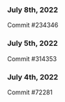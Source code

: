 ### July 8th, 2022

Commit #234346

### July 5th, 2022

Commit #314353


### July 4th, 2022

Commit #72281

